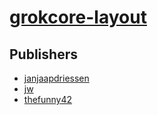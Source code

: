 # [grokcore-layout](https://pypi.org/project/grokcore-layout)



## Publishers
- [janjaapdriessen](https://pypi.org/user/janjaapdriessen)
- [jw](https://pypi.org/user/jw)
- [thefunny42](https://pypi.org/user/thefunny42)

